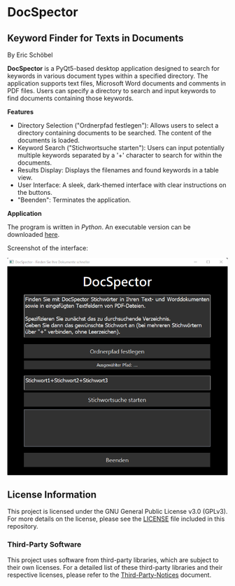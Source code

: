 # DocSpector
## Keyword Finder for Texts in Documents

By Eric Schöbel

**DocSpector** is a PyQt5-based desktop application designed to search for keywords in various document types within a specified directory. The application supports text files, Microsoft Word documents and comments in PDF files. Users can specify a directory to search and input keywords to find documents containing those keywords.


**Features**

+ Directory Selection ("Ordnerpfad festlegen"): Allows users to select a directory containing documents to be searched. The content of the documents is loaded.
+ Keyword Search ("Stichwortsuche starten"): Users can input potentially multiple keywords separated by a '+' character to search for within the documents.
+ Results Display: Displays the filenames and found keywords in a table view.
+ User Interface: A sleek, dark-themed interface with clear instructions on the buttons.
+ "Beenden": Terminates the application.


**Application**

The program is written in *Python*. An executable version can be downloaded [here](https://github.com/EricSchoebel/DocSpector/releases).

Screenshot of the interface:

![GUI](./Screenshot_GUI.png "GUI")

## License Information

This project is licensed under the GNU General Public License v3.0 (GPLv3). For more details on the license, please see the [LICENSE](./LICENSE) file included in this repository.

### Third-Party Software

This project uses software from third-party libraries, which are subject to their own licenses. For a detailed list of these third-party libraries and their respective licenses, please refer to the [Third-Party-Notices](./THIRD-PARTY-NOTICES.md) document.

